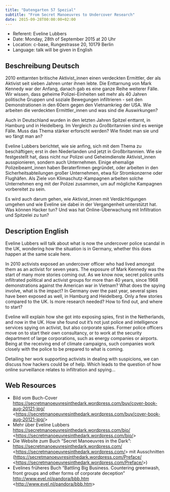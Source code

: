 ```yaml
---
title: "Datengarten 57 Spezial"
subtitle: "From Secret Manoeuvres to Undercover Research"
date: 2015-09-28T00:00:00+02:00
---
```


-   Referent: Eveline Lubbers
-   Date: Monday, 28th of September 2015 at 20 Uhr
-   Location: c-base, Rungestrasse 20, 10179 Berlin
-   Language: talk will be given in English

Beschreibung Deutsch
--------------------

2010 enttarnten britische Aktivist\_innen einen verdeckten Ermittler,
der als Aktivist seit sieben Jahren unter ihnen lebte. Die Enttarnung
von Mark Kennedy war der Anfang, danach gab es eine ganze Reihe weiterer
Fälle. Wir wissen, dass geheime Polizei-Einheiten seit mehr als 40
Jahren politische Gruppen und soziale Bewegungen infiltrieren - seit den
Demonstrationen in den 60ern gegen den Vietnamkrieg der USA. Wie
arbeiten die verdeckten Ermittler\_innen und was sind die Auswirkungen?

Auch in Deutschland wurden in den letzten Jahren Spitzel enttarnt, in
Hamburg und in Heidelberg. Im Vergleich zu Großbritannien sind es wenige
Fälle. Muss das Thema stärker erforscht werden? Wie findet man sie und
wo fängt man an?

Eveline Lubbers berichtet, wie sie anfing, sich mit dem Thema zu
beschäftigen; erst in den Niederlanden und jetzt in Großbritannien. Wie
sie festgestellt hat, dass nicht nur Polizei und Geheimdienste
Aktivist\_innen ausspionieren, sondern auch Unternehmen. Einige
ehemalige Polizeibeamt\_innen haben Beraterfirmen gegründet, oder
arbeiten in den Sicherheitsabteilungen großer Unternehmen, etwa für
Stromkonzerne oder Flughäfen. Als Ziele von Klimaschutz-Kampagnen
arbeiten solche Unternehmen eng mit der Polizei zusammen, um auf
mögliche Kampagnen vorbereitet zu sein.

Es wird auch darum gehen, wie Aktivist\_innen mit Verdächtigungen
umgehen und wie Eveline sie dabei in der Vergangenheit unterstützt hat.
Was können Hacker tun? Und was hat Online-Überwachung mit Infiltration
und Spitzelei zu tun?

Description English
-------------------

Eveline Lubbers will talk about what is now the undercover police
scandal in the UK, wondering how the situation is in Germany, whether
this does happen at the same scale here.

In 2010 activists exposed an undercover officer who had lived amongst
them as an activist for seven years. The exposure of Mark Kennedy was
the start of many more stories coming out. As we know now, secret police
units infiltrated political and activist groups for more than 40 years,
since 1968 demonstrations against the American war in Vietnam? What does
the spying involve, what is the impact? In Germany over the past year,
several spies have been exposed as well, in Hamburg and Heidelberg. Only
a few stories compared to the UK. Is more research needed? How to find
out, and where to start?

Eveline will explain how she got into exposing spies, first in the
Netherlands, and now in the UK. How she found out it’s not just police
and intelligence services spying on activist, but also corporate spies.
Former police officers move on to start their own consultancy, or to
work at the security department of large corporations, such as energy
companies or airports. Being at the receiving end of climate campaigns,
such companies work closely with the police to be prepared to what is
coming.

Detailing her work supporting activists in dealing with suspicions, we
can discuss how hackers could be of help. Which leads to the question of
how online surveillance relates to infiltration and spying…

Web Resources
-------------

-   Bild vom Buch-Cover
    <https://secretmanoeuvresinthedark.wordpress.com/buy/cover-book-aug-20121-jpg/>
    &lt;<https://secretmanoeuvresinthedark.wordpress.com/buy/cover-book-aug-20121-jpg/>&gt;
-   Mehr über Eveline Lubbers
    <https://secretmanoeuvresinthedark.wordpress.com/bio/>
    &lt;<https://secretmanoeuvresinthedark.wordpress.com/bio/>&gt;
-   Die Website zum Buch “Secret Manoeuvres in the Dark”:
    <https://secretmanoeuvresinthedark.wordpress.com/>
    &lt;<https://secretmanoeuvresinthedark.wordpress.com/>&gt; mit
    Ausschnitten
    (https://secretmanoeuvresinthedark.wordpress.com/Preface/
    &lt;<https://secretmanoeuvresinthedark.wordpress.com/Preface/>&gt;)
-   Evelines früheres Buch “Battling Big Business. Countering greenwash,
    front groups and other forms of corporate deception”
    <http://www.evel.nl/pandora/bbb.htm>
    &lt;<http://www.evel.nl/pandora/bbb.htm>&gt;

